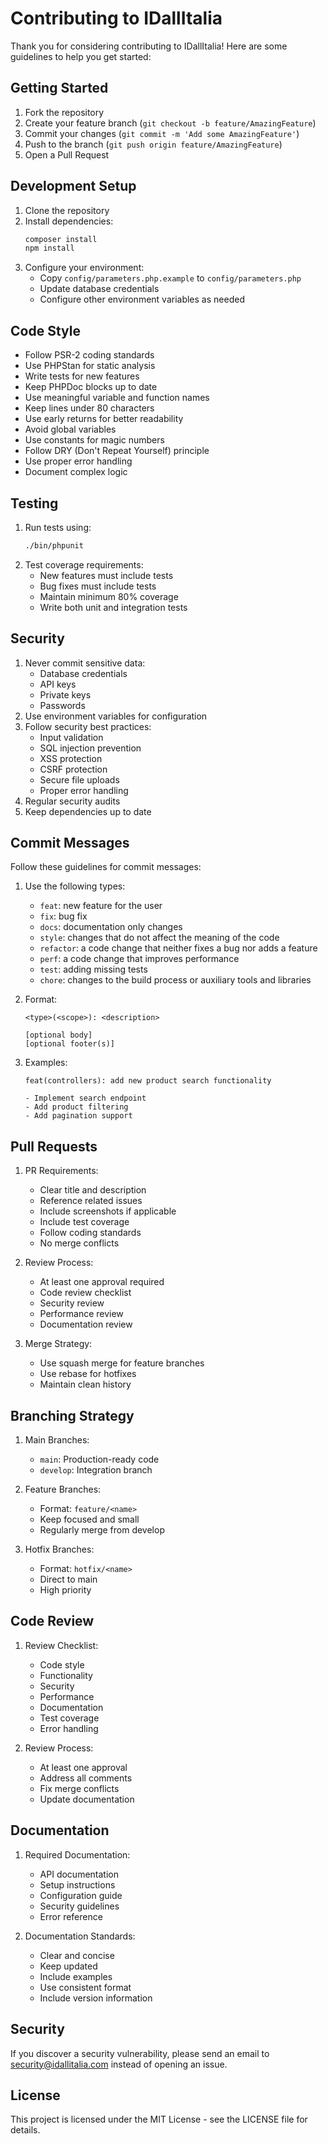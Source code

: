 # Contributing to IDallItalia

Thank you for considering contributing to IDallItalia! Here are some guidelines to help you get started:

## Getting Started

1. Fork the repository
2. Create your feature branch (`git checkout -b feature/AmazingFeature`)
3. Commit your changes (`git commit -m 'Add some AmazingFeature'`)
4. Push to the branch (`git push origin feature/AmazingFeature`)
5. Open a Pull Request

## Development Setup

1. Clone the repository
2. Install dependencies:
   ```bash
   composer install
   npm install
   ```
3. Configure your environment:
   - Copy `config/parameters.php.example` to `config/parameters.php`
   - Update database credentials
   - Configure other environment variables as needed

## Code Style

- Follow PSR-2 coding standards
- Use PHPStan for static analysis
- Write tests for new features
- Keep PHPDoc blocks up to date
- Use meaningful variable and function names
- Keep lines under 80 characters
- Use early returns for better readability
- Avoid global variables
- Use constants for magic numbers
- Follow DRY (Don't Repeat Yourself) principle
- Use proper error handling
- Document complex logic

## Testing

1. Run tests using:
   ```bash
   ./bin/phpunit
   ```
2. Test coverage requirements:
   - New features must include tests
   - Bug fixes must include tests
   - Maintain minimum 80% coverage
   - Write both unit and integration tests

## Security

1. Never commit sensitive data:
   - Database credentials
   - API keys
   - Private keys
   - Passwords
2. Use environment variables for configuration
3. Follow security best practices:
   - Input validation
   - SQL injection prevention
   - XSS protection
   - CSRF protection
   - Secure file uploads
   - Proper error handling
4. Regular security audits
5. Keep dependencies up to date

## Commit Messages

Follow these guidelines for commit messages:

1. Use the following types:
   - `feat`: new feature for the user
   - `fix`: bug fix
   - `docs`: documentation only changes
   - `style`: changes that do not affect the meaning of the code
   - `refactor`: a code change that neither fixes a bug nor adds a feature
   - `perf`: a code change that improves performance
   - `test`: adding missing tests
   - `chore`: changes to the build process or auxiliary tools and libraries

2. Format:
   ```
   <type>(<scope>): <description>
   
   [optional body]
   [optional footer(s)]
   ```

3. Examples:
   ```
   feat(controllers): add new product search functionality
   
   - Implement search endpoint
   - Add product filtering
   - Add pagination support
   ```

## Pull Requests

1. PR Requirements:
   - Clear title and description
   - Reference related issues
   - Include screenshots if applicable
   - Include test coverage
   - Follow coding standards
   - No merge conflicts

2. Review Process:
   - At least one approval required
   - Code review checklist
   - Security review
   - Performance review
   - Documentation review

3. Merge Strategy:
   - Use squash merge for feature branches
   - Use rebase for hotfixes
   - Maintain clean history

## Branching Strategy

1. Main Branches:
   - `main`: Production-ready code
   - `develop`: Integration branch

2. Feature Branches:
   - Format: `feature/<name>`
   - Keep focused and small
   - Regularly merge from develop

3. Hotfix Branches:
   - Format: `hotfix/<name>`
   - Direct to main
   - High priority

## Code Review

1. Review Checklist:
   - Code style
   - Functionality
   - Security
   - Performance
   - Documentation
   - Test coverage
   - Error handling

2. Review Process:
   - At least one approval
   - Address all comments
   - Fix merge conflicts
   - Update documentation

## Documentation

1. Required Documentation:
   - API documentation
   - Setup instructions
   - Configuration guide
   - Security guidelines
   - Error reference

2. Documentation Standards:
   - Clear and concise
   - Keep updated
   - Include examples
   - Use consistent format
   - Include version information

## Security

If you discover a security vulnerability, please send an email to security@idallitalia.com instead of opening an issue.

## License

This project is licensed under the MIT License - see the LICENSE file for details.
